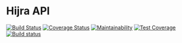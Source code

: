 # Hijra API

[![Build Status](https://travis-ci.com/musulton/hijra-api.svg?token=FZo7qYLPk5wGMrqWN1yb&branch=master)](https://travis-ci.com/musulton/hijra-api)
[![Coverage Status](https://coveralls.io/repos/github/musulton/hijra-api/badge.svg?branch=master)](https://coveralls.io/github/musulton/hijra-api?branch=master)
[![Maintainability](https://api.codeclimate.com/v1/badges/065510340fa819bb84d3/maintainability)](https://codeclimate.com/github/musulton/hijra-api/maintainability)
[![Test Coverage](https://api.codeclimate.com/v1/badges/065510340fa819bb84d3/test_coverage)](https://codeclimate.com/github/musulton/hijra-api/test_coverage)
[![Build status](https://ci.appveyor.com/api/projects/status/es2nn45bwphvpv2t?svg=true)](https://ci.appveyor.com/project/musulton/hijra-api)